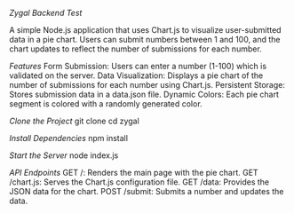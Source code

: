 *Zygal Backend Test*

A simple Node.js application that uses Chart.js to visualize user-submitted data in a pie chart. Users can submit numbers between 1 and 100, and the chart updates to reflect the number of submissions for each number.

*Features*
Form Submission: Users can enter a number (1-100) which is validated on the server.
Data Visualization: Displays a pie chart of the number of submissions for each number using Chart.js.
Persistent Storage: Stores submission data in a data.json file.
Dynamic Colors: Each pie chart segment is colored with a randomly generated color.

*Clone the Project*
git clone <repository-url>
cd zygal

*Install Dependencies*
npm install

*Start the Server*
node index.js

*API Endpoints*
GET /: Renders the main page with the pie chart.
GET /chart.js: Serves the Chart.js configuration file.
GET /data: Provides the JSON data for the chart.
POST /submit: Submits a number and updates the data.
